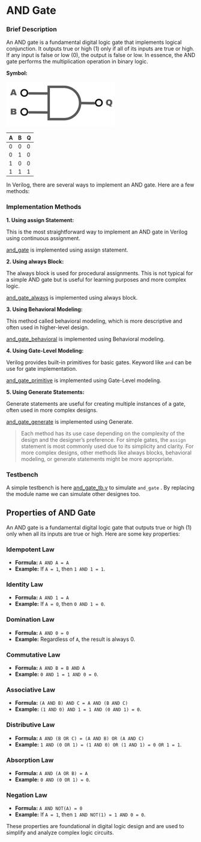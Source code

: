 # AND Gate
### Brief Description

An AND gate is a fundamental digital logic gate that implements logical conjunction. It outputs true or high (1) only if all of its inputs are true or high. If any input is false or low (0), the output is false or low. In essence, the AND gate performs the multiplication operation in binary logic.

**Symbol:**

![alt text](image.png)

| A | B | Q|
| --- | --- | --- |
| 0 | 0 | 0|
| 0 | 1 | 0|
| 1 | 0 | 0|
| 1 | 1 | 1|

In Verilog, there are several ways to implement an AND gate. Here are a few methods:

### Implementation Methods
**1. Using assign Statement:**

This is the most straightforward way to implement an AND gate in Verilog using continuous assignment.

[and_gate](and_gate.v) is implemented using assign statement.

**2. Using always Block:**

The always block is used for procedural assignments. This is not typical for a simple AND gate but is useful for learning purposes and more complex logic.

[and_gate_always](and_gate_always.v) is implemented using always block.

**3. Using Behavioral Modeling:**

This method called behavioral modeling, which is more descriptive and often used in higher-level design.

[and_gate_behavioral](and_gate_behavioral.v) is implemented using Behavioral modeling.

**4. Using Gate-Level Modeling:**

Verilog provides built-in primitives for basic gates. Keyword like `and` can be use for gate implementation.

[and_gate_primitive](and_gate_primitive.v) is implemented using Gate-Level modeling.

**5. Using Generate Statements:**

Generate statements are useful for creating multiple instances of a gate, often used in more complex designs.

[and_gate_generate](and_gate_generate.v) is implemented using Generate.

> Each method has its use case depending on the complexity of the design and the designer’s preference. For simple gates, the `assign` statement is most commonly used due to its simplicity and clarity. For more complex designs, other methods like always blocks, behavioral modeling, or generate statements might be more appropriate.

### Testbench

A simple testbench is here [and_gate_tb.v](and_gate_tb.v) to simulate `and_gate` . By replacing the module name we can simulate other designes too.

## Properties of AND Gate

An AND gate is a fundamental digital logic gate that outputs true or high (1) only when all its inputs are true or high. Here are some key properties:

### Idempotent Law
- **Formula:** `A AND A = A`
- **Example:** If `A = 1`, then `1 AND 1 = 1`.

### Identity Law
- **Formula:** `A AND 1 = A`
- **Example:** If `A = 0`, then `0 AND 1 = 0`.

### Domination Law
- **Formula:** `A AND 0 = 0`
- **Example:** Regardless of `A`, the result is always 0.

### Commutative Law
- **Formula:** `A AND B = B AND A`
- **Example:** `0 AND 1 = 1 AND 0 = 0`.

### Associative Law
- **Formula:** `(A AND B) AND C = A AND (B AND C)`
- **Example:** `(1 AND 0) AND 1 = 1 AND (0 AND 1) = 0`.

### Distributive Law
- **Formula:** `A AND (B OR C) = (A AND B) OR (A AND C)`
- **Example:** `1 AND (0 OR 1) = (1 AND 0) OR (1 AND 1) = 0 OR 1 = 1`.

### Absorption Law
- **Formula:** `A AND (A OR B) = A`
- **Example:** `0 AND (0 OR 1) = 0`.

### Negation Law
- **Formula:** `A AND NOT(A) = 0`
- **Example:** If `A = 1`, then `1 AND NOT(1) = 1 AND 0 = 0`.

These properties are foundational in digital logic design and are used to simplify and analyze complex logic circuits.
